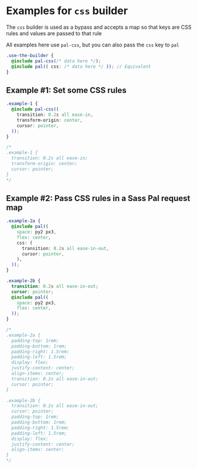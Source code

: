 # Examples for `css` builder

The `css` builder is used as a bypass and accepts a map so that keys are CSS rules and values are passed to that rule

All examples here use `pal-css`, but you can also pass the `css` key to `pal`

```scss
.use-the-builder {
  @include pal-css(/* data here */);
  @include pal(( css: /* data here */ )); // Equivalent
}
```

## Example #1: Set some CSS rules
```scss
.example-1 {
  @include pal-css((
    transition: 0.2s all ease-in,
    transform-origin: center,
    cursor: pointer,
  ));
}

/*
.example-1 {
  transition: 0.2s all ease-in;
  transform-origin: center;
  cursor: pointer;
}
*/
```

## Example #2: Pass CSS rules in a Sass Pal request map

```scss
.example-2a {
  @include pal((
    space: py2 px3,
    flex: center,
    css: (
      transition: 0.2s all ease-in-out,
      cursor: pointer,
    ),
  ));
}

.example-2b {
  transition: 0.2s all ease-in-out;
  cursor: pointer;
  @include pal((
    space: py2 px3,
    flex: center,
  ));
}

/*
.example-2a {
  padding-top: 1rem;
  padding-bottom: 1rem;
  padding-right: 1.5rem;
  padding-left: 1.5rem;
  display: flex;
  justify-content: center;
  align-items: center;
  transition: 0.2s all ease-in-out;
  cursor: pointer;
}

.example-2b {
  transition: 0.2s all ease-in-out;
  cursor: pointer;
  padding-top: 1rem;
  padding-bottom: 1rem;
  padding-right: 1.5rem;
  padding-left: 1.5rem;
  display: flex;
  justify-content: center;
  align-items: center;
}
*/
```
